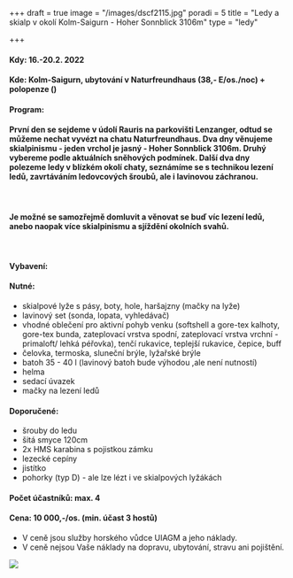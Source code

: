 +++
draft = true
image = "/images/dscf2115.jpg"
poradi = 5
title = "Ledy a skialp v okolí Kolm-Saigurn - Hoher Sonnblick 3106m"
type = "ledy"

+++
#### **Kdy:** **16.-20.2. 2022**

#### **Kde:** Kolm-Saigurn, ubytování v Naturfreundhaus (38,- E/os./noc) + polopenze ()

#### **Program:**

#### První den se sejdeme v údolí Rauris na parkovišti Lenzanger, odtud se můžeme nechat vyvézt na chatu Naturfreundhaus. Dva dny věnujeme skialpinismu - jeden vrchol je jasný - Hoher Sonnblick 3106m. Druhý vybereme podle aktuálních sněhových podmínek. Další dva dny polezeme ledy v blízkém okolí chaty, seznámíme se s technikou lezení ledů, zavrtáváním ledovcových šroubů, ale i lavinovou záchranou.

 

#### Je možné se samozřejmě domluvit a věnovat se buď víc lezení ledů, anebo naopak více skialpinismu a sjíždění okolních svahů.

 

#### **Vybavení:**

#### Nutné:

* skialpové lyže s pásy, boty, hole, haršajzny (mačky na lyže)
* lavinový set (sonda, lopata, vyhledávač)
* vhodné oblečení pro aktivní pohyb venku (softshell a gore-tex kalhoty, gore-tex bunda, zateplovací vrstva spodní, zateplovací vrstva vrchní  - primaloft/ lehká péřovka), tenčí rukavice, teplejší rukavice, čepice, buff
* čelovka, termoska, sluneční brýle, lyžařské brýle
* batoh 35 - 40 l (lavinový batoh bude výhodou ,ale není nutností)
* helma
* sedací úvazek
* mačky na lezení ledů

#### Doporučené:

* šrouby do ledu
* šitá smyce 120cm
* 2x HMS karabina s pojistkou zámku
* lezecké cepíny
* jistítko
* pohorky (typ D) - ale lze lézt i ve skialpových lyžákách

#### **Počet účastníků:** max. 4

#### **Cena:** **10 000,-/os.** (min. účast 3 hostů)

* V ceně jsou služby horského vůdce UIAGM a jeho náklady.
* V ceně nejsou Vaše náklady na dopravu, ubytování, stravu ani pojištění.

![](/images/dscn3136.JPG)